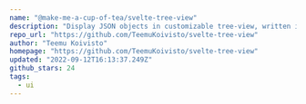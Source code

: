 ```yaml
---
name: "@make-me-a-cup-of-tea/svelte-tree-view"
description: "Display JSON objects in customizable tree-view, written in Svelte."
repo_url: "https://github.com/TeemuKoivisto/svelte-tree-view"
author: "Teemu Koivisto"
homepage: "https://github.com/TeemuKoivisto/svelte-tree-view"
updated: "2022-09-12T16:13:37.249Z"
github_stars: 24
tags: 
  - ui
---
```

